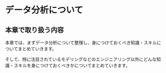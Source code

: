 # データ分析について

## 本章で取り扱う内容

本章では、まずデータ分析について整理し、身につけておくべき知識・スキルについてまとめていきます。

そして、特に注目されているモデリングなどのエンジニアリング以外にどんな知識・スキルを身につけておくべきかについてまとめていきます。
